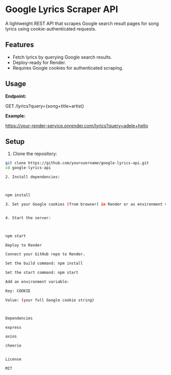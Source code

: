 

# Google Lyrics Scraper API

A lightweight REST API that scrapes Google search result pages for song lyrics using cookie-authenticated requests.

## Features

- Fetch lyrics by querying Google search results.
- Deploy-ready for Render.
- Requires Google cookies for authenticated scraping.

## Usage

**Endpoint:**

GET /lyrics?query={song+title+artist}

**Example:**

https://your-render-service.onrender.com/lyrics?query=adele+hello

## Setup

1. Clone the repository:

```bash
git clone https://github.com/yourusername/google-lyrics-api.git
cd google-lyrics-api

2. Install dependencies:



npm install

3. Set your Google cookies (from browser) in Render or as environment variable COOKIE


4. Start the server:



npm start

Deploy to Render

Connect your GitHub repo to Render.

Set the build command: npm install

Set the start command: npm start

Add an environment variable:

Key: COOKIE

Value: (your full Google cookie string)



Dependencies

express

axios

cheerio


License

MIT

